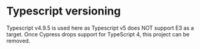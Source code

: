 # Typescript versioning

Typescript v4.9.5 is used here as Typescript v5 does NOT support E3 as a target. Once Cypress drops support for TypeScript 4, this project can be removed.
